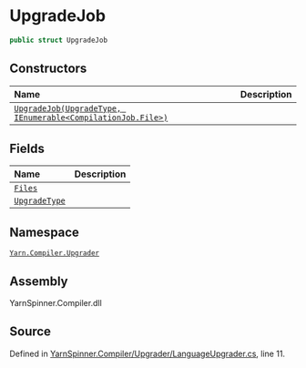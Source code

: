 # UpgradeJob

```csharp
public struct UpgradeJob
```

## Constructors

| Name | Description |
| :--- | :--- |
| [`UpgradeJob(UpgradeType, IEnumerable<CompilationJob.File>)`](upgradejob._ctor-upgradetype-system.collections.generic.ienumerable-yarn.compiler.compilationjob.fil.md) |  |

## Fields

| Name | Description |
| :--- | :--- |
| [`Files`](upgradejob.files.md) |  |
| [`UpgradeType`](upgradejob.upgradetype.md) |  |

## Namespace

[`Yarn.Compiler.Upgrader`](../)

## Assembly

YarnSpinner.Compiler.dll

## Source

Defined in [YarnSpinner.Compiler/Upgrader/LanguageUpgrader.cs](https://github.com/YarnSpinnerTool/YarnSpinner//blob/develop/YarnSpinner.Compiler/Upgrader/LanguageUpgrader.cs#L11), line 11.

